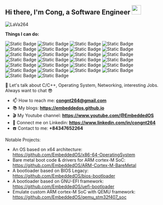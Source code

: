 ## Hi there, I'm Cong, a Software Engineer <img src="https://emojis.slackmojis.com/emojis/images/1531849430/4246/blob-sunglasses.gif?1531849430" width="30"/>

![LaVa264](https://komarev.com/ghpvc/?username=LaVa264)

**Things I can do:**

![Static Badge](https://img.shields.io/badge/-C-45b8d8?style=flat-square&logo=c&logoColor=white)
![Static Badge](https://img.shields.io/badge/-C++-45b8d8?style=flat-square&logo=cplusplusbuilder&logoColor=white&color=8DD6F9)
![Static Badge](https://img.shields.io/badge/-Python-45b8d8?style=flat-square&logo=python&logoColor=white&color=2496ED)
![Static Badge](https://img.shields.io/badge/-Assembly-45b8d8?style=flat-square&logo=esphome&logoColor=white&color=2088FF)
![Static Badge](https://img.shields.io/badge/-Embedded_OS-45b8d8?style=flat-square&logo=educative&logoColor=white&color=4285F4)
![Static Badge](https://img.shields.io/badge/-Embedded_Linux-45b8d8?style=flat-square&logo=linux&logoColor=white&color=3178C6)
![Static Badge](https://img.shields.io/badge/-Firmware_MCU-45b8d8?style=flat-square&logo=amazonec2&logoColor=white&color=4000BF)
![Static Badge](https://img.shields.io/badge/-Linux_Kernel-45b8d8?style=flat-square&logo=linux&logoColor=white&color=311C87)
![Static Badge](https://img.shields.io/badge/-Networking-45b8d8?style=flat-square&logo=circuitverse&logoColor=white&color=430098)
![Static Badge](https://img.shields.io/badge/-TCP_IP-45b8d8?style=flat-square&logo=overcast&logoColor=white&color=B7178C)
![Static Badge](https://img.shields.io/badge/-WiFi_BLE-45b8d8?style=flat-square&logo=overcast&logoColor=white&color=E10098)
![Static Badge](https://img.shields.io/badge/-Network_Security-45b8d8?style=flat-square&logo=awssecretsmanager&logoColor=white&color=CC6699)
![Static Badge](https://img.shields.io/badge/-Bootloader-45b8d8?style=flat-square&logo=springboot&logoColor=white&color=DB7093)
![Static Badge](https://img.shields.io/badge/-BIOS_UEFI-45b8d8?style=flat-square&logo=springboot&logoColor=white&color=F05032)
![Static Badge](https://img.shields.io/badge/-Uboot-45b8d8?style=flat-square&logo=springboot&logoColor=white&color=E0234E)
![Static Badge](https://img.shields.io/badge/-Yocto-45b8d8?style=flat-square&logo=compilerexplorer&logoColor=white&color=DD1100)
![Static Badge](https://img.shields.io/badge/-FreeRTOS-45b8d8?style=flat-square&logo=tampermonkey&logoColor=white&color=CB3837)
![Static Badge](https://img.shields.io/badge/-x86_64_Arch-45b8d8?style=flat-square&logo=intel&logoColor=white&color=E34F26)
![Static Badge](https://img.shields.io/badge/-ARM_Arch-45b8d8?style=flat-square&logo=stmicroelectronics&logoColor=white&color=FB542B)
![Static Badge](https://img.shields.io/badge/-Docker-45b8d8?style=flat-square&logo=docker&logoColor=white&color=EC4A3F)
![Static Badge](https://img.shields.io/badge/-Load_balancer-45b8d8?style=flat-square&logo=awselasticloadbalancing&logoColor=white&color=F9A03C)
![Static Badge](https://img.shields.io/badge/-Firewall-45b8d8?style=flat-square&logo=springsecurity&logoColor=white&color=F7B93E)
![Static Badge](https://img.shields.io/badge/-Device_Driver_Model-45b8d8?style=flat-square&logo=modrinth&logoColor=white&color=47A248)
![Static Badge](https://img.shields.io/badge/-Debugger-45b8d8?style=flat-square&logo=quicklook&logoColor=white&color=green)
![Static Badge](https://img.shields.io/badge/-QEMU-45b8d8?style=flat-square&logo=qemu&logoColor=white&color=98eb34)
![Static Badge](https://img.shields.io/badge/-Virtualization-45b8d8?style=flat-square&logo=steelseries&logoColor=white&color=c9eb34)

💬 Let's talk about  C/C++, Operating System, Networking, interesting Jobs. Always want to chat :sunglasses: 

- 📫 How to reach me: **congnt264@gmail.com**
- 📚 My blogs: **https://embeddedos.github.io**
- 🎬 My Youtube channel: **https://www.youtube.com/@EmbeddedOS**
- 🔎 Connect me on Linkedin: **https://www.linkedin.com/in/congnt264**
- ☎️ Contact to me: **+84347652264**

Notable Projects:

- An OS based on x64 architecture: https://github.com/EmbeddedOS/x86-64-OperatingSystem
- Bare metal boot code & drivers for ARM cortex-M SoC: https://github.com/EmbeddedOS/ARM-Cortex-M-BareMetal
- A bootloader based on BIOS Legacy: https://github.com/EmbeddedOS/bios-bootloader
- A bootloader based on GNU-EFI framework: https://github.com/EmbeddedOS/uefi-bootloader
- Emulate custom ARM cortex-M SoC with QEMU framework: https://github.com/EmbeddedOS/qemu_stm32f407_soc

<!--
**LaVa264/LaVa264** is a ✨ _special_ ✨ repository because its `README.md` (this file) appears on your GitHub profile.

Here are some ideas to get you started:

- 🔭 I’m currently working on ...
- 🌱 I’m currently learning ...
- 👯 I’m looking to collaborate on ...
- 🤔 I’m looking for help with ...
- 💬 Ask me about ...
- 📫 How to reach me: ...
- 😄 Pronouns: ...
- ⚡ Fun fact: ...
-->
